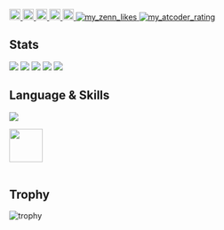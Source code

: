 <p align="left">
  <a href="https://github.com/daichi0812">
    <img height="20" src="https://komarev.com/ghpvc/?username=daichi0812" />
  </a>
  <a href="https://github.com/daichi0812">
    <img height="20" src="https://img.shields.io/github/followers/daichi0812?label=follow&logo=github&style=flat" />
  </a>
  <a href="http://qiita.com/uNiteD8128">
    <img height="20" src="https://qiita-badge.apiapi.app/s/uNiteD8128/posts.svg" />
    <img height="20" src="https://qiita-badge.apiapi.app/s/uNiteD8128/contributions.svg" />
  </a>
  <a href="https://zenn.dev/daichi0812">
    <img height="20" src="https://badgen.org/img/zenn/daichi0812/articles?style=plastic" />
    <img alt="my_zenn_likes" src="https://badgen.org/img/zenn/daichi0812/likes?style=flat">
  </a>
  <a href="https://atcoder.jp/users/Daichi0812">
    <img alt="my_atcoder_rating" src="https://badgen.org/img/atcoder/Daichi0812/rating/algorithm?style=flat">
  </a>  
</p>

## Stats
![](http://github-profile-summary-cards.vercel.app/api/cards/profile-details?username=daichi0812&theme=tokyonight)
![](http://github-profile-summary-cards.vercel.app/api/cards/repos-per-language?username=daichi0812&theme=tokyonight)
![](http://github-profile-summary-cards.vercel.app/api/cards/most-commit-language?username=daichi0812&theme=tokyonight)
![](http://github-profile-summary-cards.vercel.app/api/cards/stats?username=daichi0812&theme=tokyonight)
![](http://github-profile-summary-cards.vercel.app/api/cards/productive-time?username=daichi0812&theme=tokyonight&utcOffset=9)

## Language & Skills
![](https://github-readme-stats.vercel.app/api/top-langs/?username=daichi0812&theme=tokyonight)

<img height="60px" src="https://skillicons.dev/icons?i=cpp,rust,python,ts,react,next" /><br/><br />

## Trophy
![trophy](https://github-profile-trophy.vercel.app/?username=daichi0812&theme=tokyonight)
